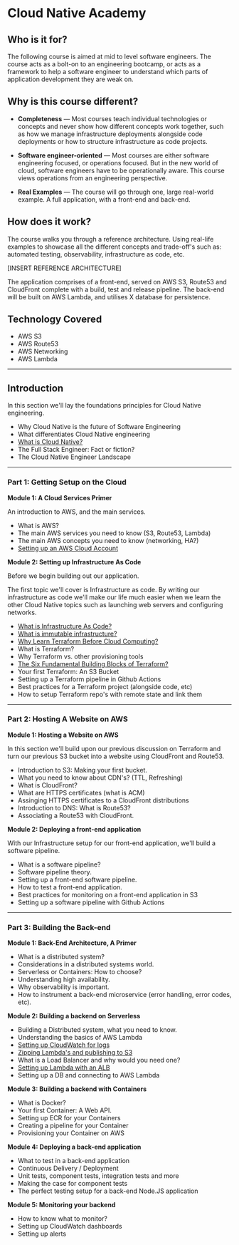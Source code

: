 # Cloud Native Academy

## Who is it for? 

The following course is aimed at mid to level software engineers. The course acts as a bolt-on to an engineering bootcamp, or acts as a framework to help a software engineer to understand which parts of application development they are weak on. 

## Why is this course different?

* **Completeness** — Most courses teach individual technologies or concepts and never show how different concepts work together, such as how we manage infrastructure deployments alongside code deployments or how to structure infrastructure as code projects.

* **Software engineer-oriented** — Most courses are either software engineering focused, or operations focused. But in the new world of cloud, software engineers have to be operationally aware. This course views operations from an engineering perspective. 

* **Real Examples** — The course will go through one, large real-world example. A full application, with a front-end and back-end.

## How does it work? 

The course walks you through a reference architecture. Using real-life examples to showcase all the different concepts and trade-off's such as: automated testing, observability, infrastructure as code, etc. 

[INSERT REFERENCE ARCHITECTURE]

The application comprises of a front-end, served on AWS S3, Route53 and CloudFront complete with a build, test and release pipeline. The back-end will be built on AWS Lambda, and utilises X database for persistence.

## Technology Covered

* AWS S3
* AWS Route53
* AWS Networking
* AWS Lambda

---

## Introduction

In this section we'll lay the foundations principles for Cloud Native engineering. 

* Why Cloud Native is the future of Software Engineering
* What differentiates Cloud Native engineering
* [What is Cloud Native?](https://www.thedevcoach.co.uk/what-is-a-cloud-native-software-engineer/)
* The Full Stack Engineer: Fact or fiction? 
* The Cloud Native Engineer Landscape

---

### Part 1: Getting Setup on the Cloud

**Module 1: A Cloud Services Primer**

An introduction to AWS, and the main services.

* What is AWS?
* The main AWS services you need to know (S3, Route53, Lambda)
* The main AWS concepts you need to know (networking, HA?)
* [Setting up an AWS Cloud Account](https://www.thedevcoach.co.uk/how-to-setup-an-aws-to-experiment-and-learn/)

**Module 2: Setting up Infrastructure As Code**

Before we begin building out our application. 

The first topic we'll cover is Infrastructure as code. By writing our infrastructure as code we'll make our life much easier when we learn the other Cloud Native topics such as launching web servers and configuring networks. 

* [What is Infrastructure As Code?](https://www.thedevcoach.co.uk/infrastructure-as-code/)
* [What is immutable infrastructure?](https://www.thedevcoach.co.uk/what-is-immutable-infrastructure/)
* [Why Learn Terraform Before Cloud Computing?](https://www.thedevcoach.co.uk/learn-terraform-before-cloud-computing/)
* What is Terraform? 
* Why Terraform vs. other provisioning tools
* [The Six Fundamental Building Blocks of Terraform?](https://www.thedevcoach.co.uk/the-six-fundamentals-of-terraform/)
* Your first Terraform: An S3 Bucket
* Setting up a Terraform pipeline in Github Actions
* Best practices for a Terraform project (alongside code, etc)
* How to setup Terraform repo's with remote state and link them

---

### Part 2: Hosting A Website on AWS

**Module 1: Hosting a Website on AWS**

In this section we'll build upon our previous discussion on Terraform and turn our previous S3 bucket into a website using CloudFront and Route53. 

* Introduction to S3: Making your first bucket.
* What you need to know about CDN's? (TTL, Refreshing)
* What is CloudFront? 
* What are HTTPS certificates (what is ACM)
* Assinging HTTPS certificates to a CloudFront distributions
* Introduction to DNS: What is Route53?
* Associating a Route53 with CloudFront. 

**Module 2: Deploying a front-end application**

With our Infrastructure setup for our front-end application, we'll build a software pipeline.

* What is a software pipeline? 
* Software pipeline theory. 
* Setting up a front-end software pipeline.
* How to test a front-end application.
* Best practices for monitoring on a front-end application in S3
* Setting up a software pipeline with Github Actions

---

### Part 3: Building the Back-end

**Module 1: Back-End Architecture, A Primer**

* What is a distributed system?
* Considerations in a distributed systems world.
* Serverless or Containers: How to choose? 
* Understanding high availability.
* Why observability is important.
* How to instrument a back-end microservice (error handling, error codes, etc).

**Module 2: Building a backend on Serverless**

* Building a Distributed system, what you need to know. 
* Understanding the basics of AWS Lambda
* [Setting up CloudWatch for logs](https://www.thedevcoach.co.uk/lambda-logging-cloudwatch/)
* [Zipping Lambda's and publishing to S3](https://www.thedevcoach.co.uk/zipped-lambda-s3-github-actions/)
* What is a Load Balancer and why would you need one? 
* [Setting up Lambda with an ALB](https://www.thedevcoach.co.uk/setup-aws-lambda-aws-alb/)
* Setting up a DB and connecting to AWS Lambda

**Module 3: Building a backend with Containers**

* What is Docker? 
* Your first Container: A Web API. 
* Setting up ECR for your Containers
* Creating a pipeline for your Container
* Provisioning your Container on AWS

**Module 4: Deploying a back-end application**

* What to test in a back-end application
* Continuous Delivery / Deployment
* Unit tests, component tests, integration tests and more
* Making the case for component tests
* The perfect testing setup for a back-end Node.JS application 

**Module 5: Monitoring your backend**
* How to know what to monitor? 
* Setting up CloudWatch dashboards
* Setting up alerts

